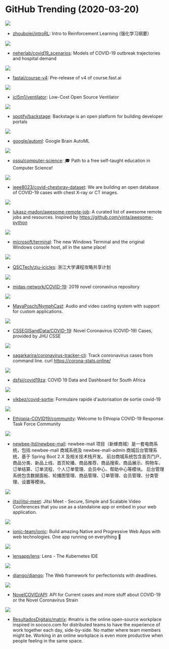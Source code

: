# GitHub Trending (2020-03-20)

![](https://img.shields.io/badge/none-New%20163-green?style=flat-square&logo=appveyor)
- [zhoubolei/introRL](https://github.com/zhoubolei/introRL): Intro to Reinforcement Learning (强化学习纲要）

![](https://img.shields.io/badge/TypeScript-New%2060-green?style=flat-square&logo=appveyor)
- [neherlab/covid19_scenarios](https://github.com/neherlab/covid19_scenarios): Models of COVID-19 outbreak trajectories and hospital demand

![](https://img.shields.io/badge/Jupyter%20Notebook-New%2060-green?style=flat-square&logo=appveyor)
- [fastai/course-v4](https://github.com/fastai/course-v4): Pre-release of v4 of course.fast.ai

![](https://img.shields.io/badge/C%2B%2B-New%20191-green?style=flat-square&logo=appveyor)
- [jcl5m1/ventilator](https://github.com/jcl5m1/ventilator): Low-Cost Open Source Ventilator

![](https://img.shields.io/badge/TypeScript-New%20487-green?style=flat-square&logo=appveyor)
- [spotify/backstage](https://github.com/spotify/backstage): Backstage is an open platform for building developer portals

![](https://img.shields.io/badge/Python-New%20256-green?style=flat-square&logo=appveyor)
- [google/automl](https://github.com/google/automl): Google Brain AutoML

![](https://img.shields.io/badge/none-New%20170-green?style=flat-square&logo=appveyor)
- [ossu/computer-science](https://github.com/ossu/computer-science): 🎓 Path to a free self-taught education in Computer Science!

![](https://img.shields.io/badge/none-New%20107-green?style=flat-square&logo=appveyor)
- [ieee8023/covid-chestxray-dataset](https://github.com/ieee8023/covid-chestxray-dataset): We are building an open database of COVID-19 cases with chest X-ray or CT images.

![](https://img.shields.io/badge/none-New%20113-green?style=flat-square&logo=appveyor)
- [lukasz-madon/awesome-remote-job](https://github.com/lukasz-madon/awesome-remote-job): A curated list of awesome remote jobs and resources. Inspired by https://github.com/vinta/awesome-python

![](https://img.shields.io/badge/C%2B%2B-New%2096-green?style=flat-square&logo=appveyor)
- [microsoft/terminal](https://github.com/microsoft/terminal): The new Windows Terminal and the original Windows console host, all in the same place!

![](https://img.shields.io/badge/C-New%20127-green?style=flat-square&logo=appveyor)
- [QSCTech/zju-icicles](https://github.com/QSCTech/zju-icicles): 浙江大学课程攻略共享计划

![](https://img.shields.io/badge/TeX-New%2046-green?style=flat-square&logo=appveyor)
- [midas-network/COVID-19](https://github.com/midas-network/COVID-19): 2019 novel coronavirus repository

![](https://img.shields.io/badge/C%2B%2B-New%2097-green?style=flat-square&logo=appveyor)
- [MayaPosch/NymphCast](https://github.com/MayaPosch/NymphCast): Audio and video casting system with support for custom applications.

![](https://img.shields.io/badge/none-New%20651-green?style=flat-square&logo=appveyor)
- [CSSEGISandData/COVID-19](https://github.com/CSSEGISandData/COVID-19): Novel Coronavirus (COVID-19) Cases, provided by JHU CSSE

![](https://img.shields.io/badge/JavaScript-New%20119-green?style=flat-square&logo=appveyor)
- [sagarkarira/coronavirus-tracker-cli](https://github.com/sagarkarira/coronavirus-tracker-cli): Track conronavirus cases from command line. curl https://corona-stats.online/

![](https://img.shields.io/badge/Jupyter%20Notebook-New%2013-green?style=flat-square&logo=appveyor)
- [dsfsi/covid19za](https://github.com/dsfsi/covid19za): COVID 19 Data and Dashboard for South Africa

![](https://img.shields.io/badge/HTML-New%207-green?style=flat-square&logo=appveyor)
- [vikbez/covid-sortie](https://github.com/vikbez/covid-sortie): Formulaire rapide d'autorisation de sortie covid-19

![](https://img.shields.io/badge/none-New%2012-green?style=flat-square&logo=appveyor)
- [Ethiopia-COVID19/community](https://github.com/Ethiopia-COVID19/community): Welcome to Ethiopia COVID-19 Response Task Force Community

![](https://img.shields.io/badge/Java-New%20118-green?style=flat-square&logo=appveyor)
- [newbee-ltd/newbee-mall](https://github.com/newbee-ltd/newbee-mall): newbee-mall 项目（新蜂商城）是一套电商系统，包括 newbee-mall 商城系统及 newbee-mall-admin 商城后台管理系统，基于 Spring Boot 2.X 及相关技术栈开发。 前台商城系统包含首页门户、商品分类、新品上线、首页轮播、商品推荐、商品搜索、商品展示、购物车、订单结算、订单流程、个人订单管理、会员中心、帮助中心等模块。 后台管理系统包含数据面板、轮播图管理、商品管理、订单管理、会员管理、分类管理、设置等模块。

![](https://img.shields.io/badge/JavaScript-New%20119-green?style=flat-square&logo=appveyor)
- [jitsi/jitsi-meet](https://github.com/jitsi/jitsi-meet): Jitsi Meet - Secure, Simple and Scalable Video Conferences that you use as a standalone app or embed in your web application.

![](https://img.shields.io/badge/TypeScript-New%2045-green?style=flat-square&logo=appveyor)
- [ionic-team/ionic](https://github.com/ionic-team/ionic): Build amazing Native and Progressive Web Apps with web technologies. One app running on everything 🎉

![](https://img.shields.io/badge/TypeScript-New%20202-green?style=flat-square&logo=appveyor)
- [lensapp/lens](https://github.com/lensapp/lens): Lens - The Kubernetes IDE

![](https://img.shields.io/badge/Python-New%2042-green?style=flat-square&logo=appveyor)
- [django/django](https://github.com/django/django): The Web framework for perfectionists with deadlines.

![](https://img.shields.io/badge/JavaScript-New%2075-green?style=flat-square&logo=appveyor)
- [NovelCOVID/API](https://github.com/NovelCOVID/API): API for Current cases and more stuff about COVID-19 or the Novel Coronavirus Strain

![](https://img.shields.io/badge/JavaScript-New%2086-green?style=flat-square&logo=appveyor)
- [ResultadosDigitais/matrix](https://github.com/ResultadosDigitais/matrix): #matrix is the online open-source workplace inspired in sococo.com for distributed teams to have the experience of work together each day, side-by-side. No matter where team members might be. Working in an online workplace is even more productive when people feeling in the same space.

